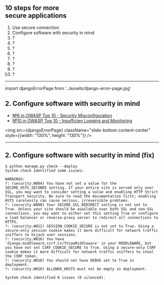 <!-- classes: ten-steps -->

## 10 steps for more<br />secure applications

<ol>
    <li>Use secure connection</li>
    <li className="active">Configure software with security in mind</li>
    <li>?</li>
    <li>?</li>
    <li>?</li>
    <li>?</li>
    <li>?</li>
    <li>?</li>
    <li>?</li>
    <li>?</li>
</ol>

<!-- note
Let's talk about configuration. It is also seem like an obvious thing to do,
but this vulnerability is listed in top 10 vulnerabilities for years,
and it is pretty important topic to talk about.
-->
---

<!-- sectionTitle: Software Configuration -->

import djangoErrorPage from '../assets/django-error-page.jpg'

## 2. Configure software with security in mind

- [№6 in OWASP Top 10 - Security Misconfiguration](https://owasp.org/www-project-top-ten/OWASP_Top_Ten_2017/Top_10-2017_A6-Security_Misconfiguration)
- [№10 in OWASP Top 10 - Insufficien Logging and Monitoring](https://owasp.org/www-project-top-ten/OWASP_Top_Ten_2017/Top_10-2017_A10-Insufficient_Logging%252526Monitoring)

<img src={djangoErrorPage} className="slide-bottom content-center" style={{width: "130%", height: "130%"}} />

<!-- note

But first, you can see two links to the OWASP top 10. What is it?

https://owasp.org/www-project-top-ten/

OWASP - short for Open Web Application Security Project.
It is a nonprofit foundation that research and publish 10 most common security vulnerabilities in Web Applications.
And in this year 2020 we have 2 vulnerabilities that, at least in my mind, connected to each other.
One is misconfiguration and another is insufficient monitoring which basically means that
your system was not configured to alert you about suspicious activities - in other words you won't know
when you were hacked.

So, talking about misconfiguration - on the screenshot you see a Django debug page, it
intended for local development and shows lots of information:
- Python version
- Django version
- Path to the application on your server
- Sensitive information from the exception itself

This is intended for the local environment, and super helpful for developer. 

I hope that it is clear, that with this information the attacket at least can Open
django releases page, and look for a simple vulnerabilities that can be performed on Django
sites with verison lower than listed here. How do we fix that?
-->

---

## 2. Configure software with security in mind (fix)

```console
$ python manage.py check --deploy
System check identified some issues:

WARNINGS:
?: (security.W004) You have not set a value for the SECURE_HSTS_SECONDS setting. If your entire site is served only over SSL, you may want to consider setting a value and enabling HTTP Strict Transport Security. Be sure to read the documentation first; enabling HSTS carelessly can cause serious, irreversible problems.
?: (security.W008) Your SECURE_SSL_REDIRECT setting is not set to True. Unless your site should be available over both SSL and non-SSL connections, you may want to either set this setting True or configure a load balancer or reverse-proxy server to redirect all connections to HTTPS.
?: (security.W012) SESSION_COOKIE_SECURE is not set to True. Using a secure-only session cookie makes it more difficult for network traffic sniffers to hijack user sessions.
?: (security.W016) You have 'django.middleware.csrf.CsrfViewMiddleware' in your MIDDLEWARE, but you have not set CSRF_COOKIE_SECURE to True. Using a secure-only CSRF cookie makes it more difficult for network traffic sniffers to steal the CSRF token.
?: (security.W018) You should not have DEBUG set to True in deployment.
?: (security.W020) ALLOWED_HOSTS must not be empty in deployment.

System check identified 6 issues (0 silenced).
```

<!-- note

One simplest thing that we can do, and what (for example) Django is providing to
us out of the box - is a deploy system check.

We can see on this slide the output of this check.
With the command `python manage.py check --deploy` Django will run a set of
security checks and report you with things that you need to pay attention to.

But configuring software and servers is a much broader topic, which cannot fit
into this presentation. The only advice here is to read carefuly sonftware confguration
manuals and regularly checking that indeed conftware is configured properly.
-->
